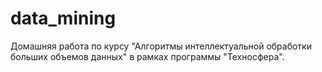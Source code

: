 # data_mining
Домашняя работа по курсу "Алгоритмы интеллектуальной обработки больших объемов данных" в рамках программы "Техносфера".
